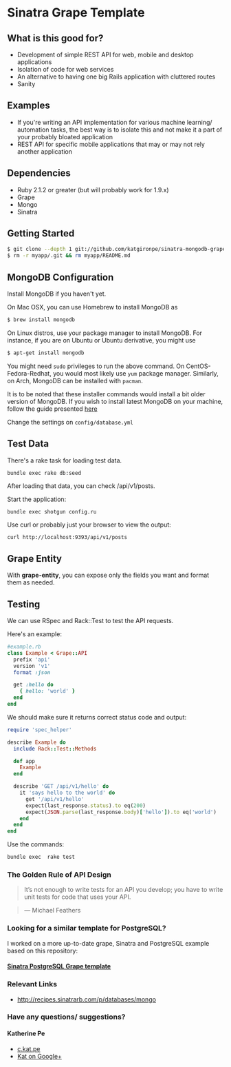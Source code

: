 # Sinatra Grape Template

## What is this good for?

* Development of simple REST API for web, mobile and desktop applications
* Isolation of code for web services
* An alternative to having one big Rails application with cluttered routes
* Sanity

## Examples

* If you're writing an API implementation for various machine learning/ automation tasks, the best way is to isolate this and not make it a part of your probably bloated application
* REST API for specific mobile applications that may or may not rely another application

## Dependencies

* Ruby 2.1.2 or greater (but will probably work for 1.9.x)
* Grape
* Mongo
* Sinatra

## Getting Started

``` bash
$ git clone --depth 1 git://github.com/katgironpe/sinatra-mongodb-grape.git myapp
$ rm -r myapp/.git && rm myapp/README.md
```

## MongoDB Configuration

Install MongoDB if you haven't yet.

On Mac OSX, you can use Homebrew to install MongoDB as

```bash
$ brew install mongodb
```

On Linux distros, use your package manager to install MongoDB. For instance, if you are on Ubuntu or Ubuntu derivative, you might use

```bash
$ apt-get install mongodb
```
You might need `sudo` privileges to run the above command. On CentOS-Fedora-Redhat, you would most likely use `yum` package manager. Similarly, on Arch, MongoDB can be installed with `pacman`.

It is to be noted that these installer commands would install a bit older version of MongoDB. If you wish to install latest MongoDB on your machine, follow the guide presented [here](https://www.mongodb.com/download-center#community)

Change the settings on `config/database.yml`


## Test Data

There's a rake task for loading test data.

```bash
bundle exec rake db:seed
```

After loading that data, you can check /api/v1/posts.

Start the application:

```
bundle exec shotgun config.ru
```

Use curl or probably just your browser to view the output:

```
curl http://localhost:9393/api/v1/posts
```

## Grape Entity

With **grape-entity**, you can expose only the fields you want and format them as needed.

## Testing

We can use RSpec and Rack::Test to test the API requests.

Here's an example:

```ruby
#example.rb
class Example < Grape::API
  prefix 'api'
  version 'v1'
  format :json

  get :hello do
    { hello: 'world' }
  end
end
```

We should make sure it returns correct status code and output:

```ruby
require 'spec_helper'

describe Example do
  include Rack::Test::Methods

  def app
    Example
  end

  describe 'GET /api/v1/hello' do
    it 'says hello to the world' do
      get '/api/v1/hello'
      expect(last_response.status).to eq(200)
      expect(JSON.parse(last_response.body)['hello']).to eq('world')
    end
  end
end
```

Use the commands:

```bash
bundle exec  rake test
```

### The Golden Rule of API Design

> It’s not enough to write tests for an API you develop; you have to write unit tests for code that uses your API.

> — Michael Feathers

### Looking for a similar template for PostgreSQL?

I worked on a more up-to-date grape, Sinatra and PostgreSQL example based on this repository:

#### <a href="https://github.com/katgironpe/sinatra-pg-grape">Sinatra PostgreSQL Grape template</a>

### Relevant Links
  * http://recipes.sinatrarb.com/p/databases/mongo

### Have any questions/ suggestions?

#### Katherine Pe
* <a href='https://c.kat.pe' target='_blank'>c.kat.pe</a>
* <a href='https://google.com/+katherinepe' target='_blank'>Kat on Google+</a>
